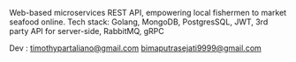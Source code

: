 Web-based microservices REST API, empowering local fishermen to market seafood online.
Tech stack: Golang, MongoDB, PostgresSQL, JWT, 3rd party API for server-side, RabbitMQ, gRPC

Dev :
timothypartaliano@gmail.com
bimaputrasejati9999@gmail.com


